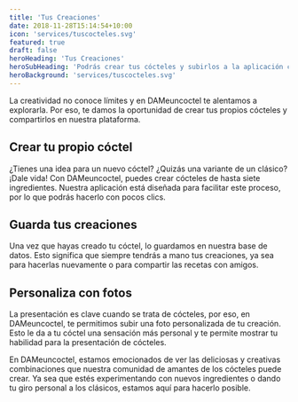 ```yaml
---
title: 'Tus Creaciones'
date: 2018-11-28T15:14:54+10:00
icon: 'services/tuscocteles.svg'
featured: true
draft: false
heroHeading: 'Tus Creaciones'
heroSubHeading: 'Podrás crear tus cócteles y subirlos a la aplicación con foto incluida.'
heroBackground: 'services/tuscocteles.svg'
---
```


La creatividad no conoce límites y en DAMeuncoctel te alentamos a explorarla. Por eso, te damos la oportunidad de crear tus propios cócteles y compartirlos en nuestra plataforma.

## Crear tu propio cóctel

¿Tienes una idea para un nuevo cóctel? ¿Quizás una variante de un clásico? ¡Dale vida! Con DAMeuncoctel, puedes crear cócteles de hasta siete ingredientes. Nuestra aplicación está diseñada para facilitar este proceso, por lo que podrás hacerlo con pocos clics.

## Guarda tus creaciones

Una vez que hayas creado tu cóctel, lo guardamos en nuestra base de datos. Esto significa que siempre tendrás a mano tus creaciones, ya sea para hacerlas nuevamente o para compartir las recetas con amigos.

## Personaliza con fotos

La presentación es clave cuando se trata de cócteles, por eso, en DAMeuncoctel, te permitimos subir una foto personalizada de tu creación. Esto le da a tu cóctel una sensación más personal y te permite mostrar tu habilidad para la presentación de cócteles.

En DAMeuncoctel, estamos emocionados de ver las deliciosas y creativas combinaciones que nuestra comunidad de amantes de los cócteles puede crear. Ya sea que estés experimentando con nuevos ingredientes o dando tu giro personal a los clásicos, estamos aquí para hacerlo posible.
